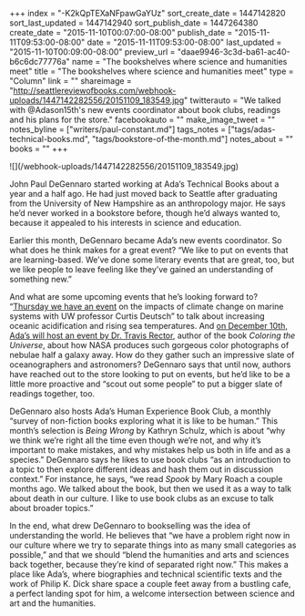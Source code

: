 +++
index = "-K2kQpTEXaNFpawGaYUz"
sort_create_date = 1447142820
sort_last_updated = 1447142940
sort_publish_date = 1447264380
create_date = "2015-11-10T00:07:00-08:00"
publish_date = "2015-11-11T09:53:00-08:00"
date = "2015-11-11T09:53:00-08:00"
last_updated = "2015-11-10T00:09:00-08:00"
preview_url = "daae9946-3c3d-ba61-ac40-b6c6dc77776a"
name = "The bookshelves where science and humanities meet"
title = "The bookshelves where science and humanities meet"
type = "Column"
link = ""
shareimage = "http://seattlereviewofbooks.com/webhook-uploads/1447142282556/20151109_183549.jpg"
twitterauto = "We talked with @Adason15th's new events coordinator about book clubs, readings and his plans for the store."
facebookauto = ""
make_image_tweet = ""
notes_byline = ["writers/paul-constant.md"]
tags_notes = ["tags/adas-technical-books.md", "tags/bookstore-of-the-month.md"]
notes_about = ""
books = ""
+++
<p class="image">![](/webhook-uploads/1447142282556/20151109_183549.jpg)</p>

John Paul DeGennaro started working at Ada’s Technical Books about a year and a half ago. He had just moved back to Seattle after graduating from the University of New Hampshire as an anthropology major. He says he’d never worked in a bookstore before, though he’d always wanted to, because it appealed to his interests in science and education.

Earlier this month, DeGennaro became Ada’s new events coordinator. So what does he think makes for a great event? “We like to put on events that are learning-based. We’ve done some literary events that are great, too, but we like people to leave feeling like they’ve gained an understanding of something new.”

And what are some upcoming events that he’s looking forward to? “[Thursday we have an event](http://www.seattletechnicalbooks.com/climate-change-impacts-marine-ecosystems-uw-professor-curtis-deutsch) on the impacts of climate change on marine systems with UW professor Curtis Deutsch” to talk about increasing oceanic acidification and rising sea temperatures. And [on December 10th, Ada’s will host an event by Dr. Travis Rector](http://www.seattletechnicalbooks.com/coloring-universe-dr-travis-rector), author of the book *Coloring the Universe*, about how NASA produces such gorgeous color photographs of nebulae half a galaxy away. How do they gather such an impressive slate of oceanographers and astronomers? DeGennaro says that until now, authors have reached out to the store looking to put on events, but he’d like to be a little more proactive and “scout out some people” to put a bigger slate of readings together, too.

DeGennaro also hosts Ada’s Human Experience Book Club, a monthly “survey of non-fiction books exploring what it is like to be human.” This month’s selection is *Being Wrong* by Kathryn Schulz, which is about “why we think we’re right all the time even though we’re not, and why it’s important to make mistakes, and why mistakes help us both in life and as a species.” DeGennaro says he likes to use book clubs “as an introduction to a topic to then explore different ideas and hash them out in discussion context.” For instance, he says, “we read *Spook* by Mary Roach a couple months ago. We talked about the book, but then we used it as a way to talk about death in our culture. I like to use book clubs as an excuse to talk about broader topics.”

In the end, what drew DeGennaro to bookselling was the idea of understanding the world. He believes that “we have a problem right now in our culture where we try to separate things into as many small categories as possible,” and that we should “blend the humanities and arts and sciences back together, because they’re kind of separated right now.” This makes a place like Ada’s, where biographies and technical scientific texts and the work of Philip K. Dick share space a couple feet away from a bustling cafe, a perfect landing spot for him, a welcome intersection between science and art and the humanities. 